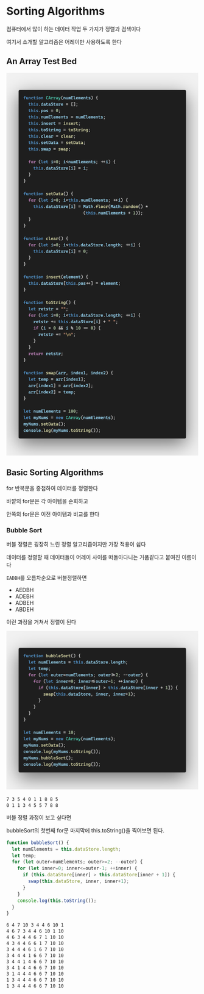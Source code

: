 # Sorting Algorithms

컴퓨터에서 많이 하는 데이터 작업 두 가지가 정렬과 검색이다

여기서 소개할 알고리즘은 어레이만 사용하도록 한다



## An Array Test Bed

![](./examples/Sorting/Carray.png)



## Basic Sorting Algorithms

for 반복문을 중첩하여 데이터를 정렬한다

바깥의 for문은 각 아이템을 순회하고

안쪽의 for문은 이전 아이템과 비교를 한다



### Bubble Sort

버블 정렬은 굉장히 느린 정렬 알고리즘이지만 가장 적용이 쉽다

데이터를 정렬할 때 데이터들이 어레이 사이를 떠돌아다니는 거품같다고 붙여진 이름이다

`EADBH`를 오름차순으로 버블정렬하면

- AEDBH
- ADEBH
- ADBEH
- ABDEH

이런 과정을 거쳐서 정렬이 된다



![](./examples/Sorting/bubbleSort.png)

```shell
7 3 5 4 0 1 1 8 8 5 
0 1 1 3 4 5 5 7 8 8 
```

버블 정렬 과정이 보고 싶다면

bubbleSort의 첫번째 for문 마지막에 this.toString()을 찍어보면 된다.

```javascript
function bubbleSort() {
  let numElements = this.dataStore.length;
  let temp;
  for (let outer=numElements; outer>=2; --outer) {
    for (let inner=0; inner<=outer-1; ++inner) {
      if (this.dataStore[inner] > this.dataStore[inner + 1]) {
        swap(this.dataStore, inner, inner+1);
      }
    }
    console.log(this.toString());
  }
}
```

```shell
6 4 7 10 3 4 4 6 10 1 
4 6 7 3 4 4 6 10 1 10 
4 6 3 4 4 6 7 1 10 10 
4 3 4 4 6 6 1 7 10 10 
3 4 4 4 6 1 6 7 10 10 
3 4 4 4 1 6 6 7 10 10 
3 4 4 1 4 6 6 7 10 10 
3 4 1 4 4 6 6 7 10 10 
3 1 4 4 4 6 6 7 10 10 
1 3 4 4 4 6 6 7 10 10 
1 3 4 4 4 6 6 7 10 10 
```



